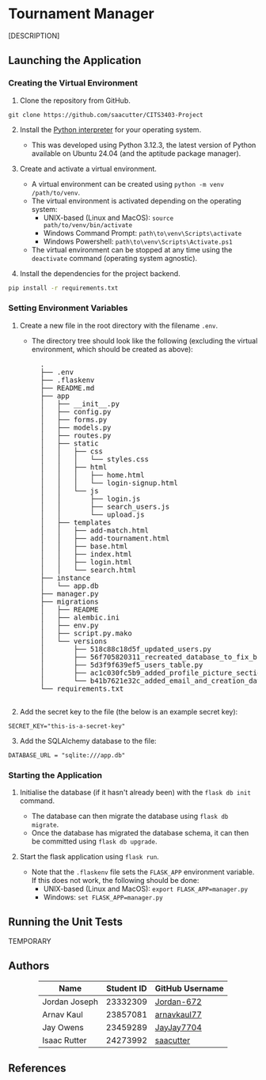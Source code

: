 # Tournament Manager
[DESCRIPTION]

## Launching the Application
### Creating the Virtual Environment
1. Clone the repository from GitHub.
```
git clone https://github.com/saacutter/CITS3403-Project
```

2. Install the [Python interpreter](https://www.python.org/downloads/) for your operating system.
    - This was developed using Python 3.12.3, the latest version of Python available on Ubuntu 24.04 (and the aptitude package manager).

3. Create and activate a virtual environment.
    - A virtual environment can be created using `python -m venv /path/to/venv`.
    - The virtual environment is activated depending on the operating system:
        - UNIX-based (Linux and MacOS): `source path/to/venv/bin/activate`
        - Windows Command Prompt: `path\to\venv\Scripts\activate`
        - Windows Powershell: `path\to\venv\Scripts\Activate.ps1`
    - The virtual environment can be stopped at any time using the `deactivate` command (operating system agnostic).

5. Install the dependencies for the project backend.
```bash
pip install -r requirements.txt
```

### Setting Environment Variables
1. Create a new file in the root directory with the filename `.env`.
    - The directory tree should look like the following (excluding the virtual environment, which should be created as above):
        <pre>
        .
        ├── .env
        ├── .flaskenv
        ├── README.md
        ├── app
        │   ├── __init__.py
        │   ├── config.py
        │   ├── forms.py
        │   ├── models.py
        │   ├── routes.py
        │   ├── static
        │   │   ├── css
        │   │   │   └── styles.css
        │   │   ├── html
        │   │   │   ├── home.html
        │   │   │   └── login-signup.html
        │   │   └── js
        │   │       ├── login.js
        │   │       ├── search_users.js
        │   │       └── upload.js
        │   ├── templates
        │   │   ├── add-match.html
        │   │   ├── add-tournament.html
        │   │   ├── base.html
        │   │   ├── index.html
        │   │   ├── login.html
        │   │   └── search.html
        ├── instance
        │   └── app.db
        ├── manager.py
        ├── migrations
        │   ├── README
        │   ├── alembic.ini
        │   ├── env.py
        │   ├── script.py.mako
        │   └── versions
        │       ├── 518c88c18d5f_updated_users.py
        │       ├── 56f705820311_recreated_database_to_fix_broken_.py
        │       ├── 5d3f9f639ef5_users_table.py
        │       ├── ac1c030fc5b9_added_profile_picture_section_to_users_.py
        │       └── b41b7621e32c_added_email_and_creation_date_field_to_.py
        └── requirements.txt
        </pre>

2. Add the secret key to the file (the below is an example secret key):
```
SECRET_KEY="this-is-a-secret-key"
```

3. Add the SQLAlchemy database to the file:
```
DATABASE_URL = "sqlite:///app.db"
```


### Starting the Application
1. Initialise the database (if it hasn't already been) with the `flask db init` command.
    - The database can then migrate the database using `flask db migrate`.
    - Once the database has migrated the database schema, it can then be committed using `flask db upgrade`.

2. Start the flask application using `flask run`.
    - Note that the `.flaskenv` file sets the `FLASK_APP` environment variable. If this does not work, the following should be done:
        - UNIX-based (Linux and MacOS): `export FLASK_APP=manager.py`
        - Windows: `set FLASK_APP=manager.py`


## Running the Unit Tests
TEMPORARY


## Authors
<div style="text-align: center; justify-self: center;">

|     Name      | Student ID |                GitHub Username                |     
|---------------|------------|-----------------------------------------------|
| Jordan Joseph | 23332309   | [Jordan-672](https://github.com/Jordan-672)   |
| Arnav Kaul    | 23857081   | [arnavkaul77](https://github.com/arnavkaul77) |
| Jay Owens     | 23459289   | [JayJay7704](https://github.com/JayJay7704)   |
| Isaac Rutter  | 24273992   | [saacutter](https://github.com/saacutter)     |

</div>


## References
